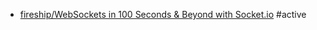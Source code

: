 - [fireship/WebSockets in 100 Seconds & Beyond with Socket.io](https://www.youtube.com/watch?v=1BfCnjr_Vjg) #active
